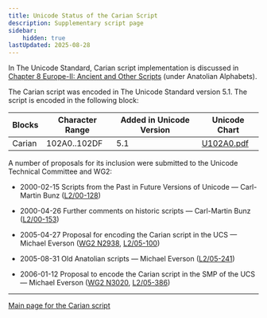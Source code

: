 ```yaml
---
title: Unicode Status of the Carian Script
description: Supplementary script page
sidebar:
    hidden: true
lastUpdated: 2025-08-28
---
```


In The Unicode Standard, Carian script implementation is discussed in [Chapter 8 Europe-II: Ancient and Other Scripts](http://www.unicode.org/versions/latest/ch08.pdf) (under Anatolian Alphabets).

[comment]: # (end of intro)

[comment]: # (start of blocks)

The Carian script was encoded in The Unicode Standard version 5.1. The script is encoded in the following block:

| Blocks  |  Character Range  |  Added in Unicode Version  |  Unicode Chart  |
| ------- | ----------------- | -------------------------- | --------------- |
| Carian  |  102A0..102DF  |  5.1  |  [U102A0.pdf](http://www.unicode.org/charts/PDF/U102A0.pdf)  |

[comment]: # (end of blocks)

[comment]: # (start of chars)

[comment]: # (end of chars)

[comment]: # (start of rest)

A number of proposals for its inclusion were submitted to the Unicode Technical Committee and WG2:

- 2000-02-15 Scripts from the Past in Future Versions of Unicode — Carl-Martin Bunz                 ([L2/00-128](http://www.unicode.org/cgi-bin/GetMatchingDocs.pl?L2/00-128))

- 2000-04-26 Further comments on historic scripts — Carl-Martin Bunz ([L2/00-153](http://www.unicode.org/cgi-bin/GetMatchingDocs.pl?L2/00-153))

- 2005-04-27 Proposal for encoding the Carian script in the UCS — Michael Everson ([WG2 N2938](https://www.unicode.org/wg2/docs/n2938.pdf), [L2/05-100](http://www.unicode.org/cgi-bin/GetMatchingDocs.pl?L2/05-100))

- 2005-08-31 Old Anatolian scripts — Michael Everson ([L2/05-241](http://www.unicode.org/cgi-bin/GetMatchingDocs.pl?L2/05-241))

- 2006-01-12 Proposal to encode the Carian script in the SMP of the UCS — Michael Everson ([WG2 N3020](https://www.unicode.org/wg2/docs/n3020.pdf), [L2/05-386](http://www.unicode.org/cgi-bin/GetMatchingDocs.pl?L2/05-386))



<hr/>

[Main page for the Carian script](/scrlang/script-cari)

